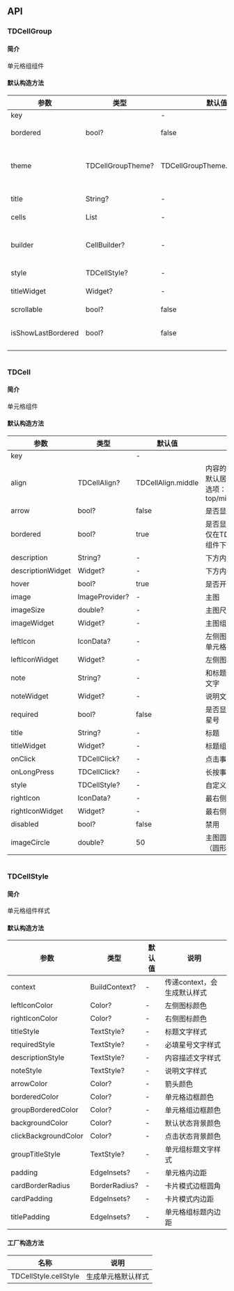 ## API
### TDCellGroup
#### 简介
单元格组组件
#### 默认构造方法

| 参数 | 类型 | 默认值 | 说明 |
| --- | --- | --- | --- |
| key |  | - |  |
| bordered | bool? | false | 是否显示组边框 |
| theme | TDCellGroupTheme? | TDCellGroupTheme.defaultTheme | 单元格组风格。可选项：default/card |
| title | String? | - | 单元格组标题 |
| cells | List<TDCell> | - | 单元格列表 |
| builder | CellBuilder? | - | cell构建器，可自定义cell父组件，如Dismissible |
| style | TDCellStyle? | - | 自定义样式 |
| titleWidget | Widget? | - | 单元格组标题组件 |
| scrollable | bool? | false | 可滚动 |
| isShowLastBordered | bool? | false | 是否显示最后一个cell的下边框 |

```
```
 ### TDCell
#### 简介
单元格组件
#### 默认构造方法

| 参数 | 类型 | 默认值 | 说明 |
| --- | --- | --- | --- |
| key |  | - |  |
| align | TDCellAlign? | TDCellAlign.middle | 内容的对齐方式，默认居中对齐。可选项：top/middle/bottom |
| arrow | bool? | false | 是否显示右侧箭头 |
| bordered | bool? | true | 是否显示下边框，仅在TDCellGroup组件下起作用 |
| description | String? | - | 下方内容描述文字 |
| descriptionWidget | Widget? | - | 下方内容描述组件 |
| hover | bool? | true | 是否开启点击反馈 |
| image | ImageProvider? | - | 主图 |
| imageSize | double? | - | 主图尺寸 |
| imageWidget | Widget? | - | 主图组件 |
| leftIcon | IconData? | - | 左侧图标，出现在单元格标题的左侧 |
| leftIconWidget | Widget? | - | 左侧图标组件 |
| note | String? | - | 和标题同行的说明文字 |
| noteWidget | Widget? | - | 说明文字组件 |
| required | bool? | false | 是否显示表单必填星号 |
| title | String? | - | 标题 |
| titleWidget | Widget? | - | 标题组件 |
| onClick | TDCellClick? | - | 点击事件 |
| onLongPress | TDCellClick? | - | 长按事件 |
| style | TDCellStyle? | - | 自定义样式 |
| rightIcon | IconData? | - | 最右侧图标 |
| rightIconWidget | Widget? | - | 最右侧图标组件 |
| disabled | bool? | false | 禁用 |
| imageCircle | double? | 50 | 主图圆角，默认50（圆形） |

```
```
 ### TDCellStyle
#### 简介
单元格组件样式
#### 默认构造方法

| 参数 | 类型 | 默认值 | 说明 |
| --- | --- | --- | --- |
| context | BuildContext? | - | 传递context，会生成默认样式 |
| leftIconColor | Color? | - | 左侧图标颜色 |
| rightIconColor | Color? | - | 右侧图标颜色 |
| titleStyle | TextStyle? | - | 标题文字样式 |
| requiredStyle | TextStyle? | - | 必填星号文字样式 |
| descriptionStyle | TextStyle? | - | 内容描述文字样式 |
| noteStyle | TextStyle? | - | 说明文字样式 |
| arrowColor | Color? | - | 箭头颜色 |
| borderedColor | Color? | - | 单元格边框颜色 |
| groupBorderedColor | Color? | - | 单元格组边框颜色 |
| backgroundColor | Color? | - | 默认状态背景颜色 |
| clickBackgroundColor | Color? | - | 点击状态背景颜色 |
| groupTitleStyle | TextStyle? | - | 单元组标题文字样式 |
| padding | EdgeInsets? | - | 单元格内边距 |
| cardBorderRadius | BorderRadius? | - | 卡片模式边框圆角 |
| cardPadding | EdgeInsets? | - | 卡片模式内边距 |
| titlePadding | EdgeInsets? | - | 单元格组标题内边距 |


#### 工厂构造方法

| 名称  | 说明 |
| --- |  --- |
| TDCellStyle.cellStyle  | 生成单元格默认样式 |
